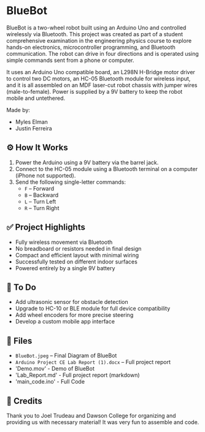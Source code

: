 # BlueBot

BlueBot is a two-wheel robot built using an Arduino Uno and controlled wirelessly via Bluetooth. This project was created as part of a student comprehensive examination in the engineering physics course to explore hands-on electronics, microcontroller programming, and Bluetooth communication. The robot can drive in four directions and is operated using simple commands sent from a phone or computer.

It uses an Arduino Uno compatible board, an L298N H-Bridge motor driver to control two DC motors, an HC-05 Bluetooth module for wireless input, and it is all assembled on an MDF laser-cut robot chassis with jumper wires (male-to-female). Power is supplied by a 9V battery to keep the robot mobile and untethered.

Made by:
- Myles Elman
- Justin Ferreira

## ⚙️ How It Works

1. Power the Arduino using a 9V battery via the barrel jack.
2. Connect to the HC-05 module using a Bluetooth terminal on a computer (iPhone not supported).
3. Send the following single-letter commands:
   - `F` – Forward
   - `B` – Backward
   - `L` – Turn Left
   - `R` – Turn Right

## ✅ Project Highlights

- Fully wireless movement via Bluetooth
- No breadboard or resistors needed in final design
- Compact and efficient layout with minimal wiring
- Successfully tested on different indoor surfaces
- Powered entirely by a single 9V battery

## 🔧 To Do

- Add ultrasonic sensor for obstacle detection
- Upgrade to HC-10 or BLE module for full device compatibility
- Add wheel encoders for more precise steering
- Develop a custom mobile app interface

## 📁 Files

- `BlueBot.jpeg` – Final Diagram of BlueBot
- `Arduino Project CE Lab Report (1).docx` – Full project report
- 'Demo.mov' - Demo of BlueBot
- 'Lab_Report.md' - Full project report (markdown)
- 'main_code.ino' - Full Code

## 🙌 Credits

Thank you to Joel Trudeau and Dawson College for organizing and providing us with necessary material! It was very fun to assemble and code.

